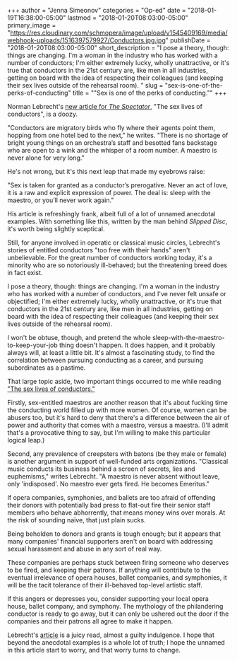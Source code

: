 +++
author = "Jenna Simeonov"
categories = "Op-ed"
date = "2018-01-19T16:38:00-05:00"
lastmod = "2018-01-20T08:03:00-05:00"
primary_image = "https://res.cloudinary.com/schmopera/image/upload/v1545409169/media/webhook-uploads/1516397579927/Conductors.jpg.jpg"
publishDate = "2018-01-20T08:03:00-05:00"
short_description = "I pose a theory, though: things are changing. I&#039;m a woman in the industry who has worked with a number of conductors; I&#039;m either extremely lucky, wholly unattractive, or it&#039;s true that conductors in the 21st century are, like men in all industries, getting on board with the idea of respecting their colleagues (and keeping their sex lives outside of the rehearsal room). "
slug = "sex-is-one-of-the-perks-of-conducting"
title = "&quot;Sex is one of the perks of conducting.&quot;"
+++

Norman Lebrecht's [new article for *The Spectator*](https://www.spectator.co.uk/2018/01/the-sex-lives-of-conductors/), "The sex lives of conductors", is a doozy.

"Conductors are migratory birds who fly where their agents point them, hopping from one hotel bed to the next," he writes. "There is no shortage of bright young things on an orchestra’s staff and besotted fans backstage who are open to a wink and the whisper of a room number. A maestro is never alone for very long."

He's not wrong, but it's this next leap that made my eyebrows raise:

"Sex is taken for granted as a conductor’s prerogative. Never an act of love, it is a raw and explicit expression of power. The deal is: sleep with the maestro, or you’ll never work again."

His article is refreshingly frank, albeit full of a lot of unnamed anecdotal examples. With something like this, written by the man behind *Slipped Disc*, it's worth being slightly sceptical.

Still, for anyone involved in operatic or classical music circles, Lebrecht's stories of entitled conductors "too free with their hands" aren't unbelievable. For the great number of conductors working today, it's a minority who are so notoriously ill-behaved; but the threatening breed does in fact exist.

I pose a theory, though: things are changing. I'm a woman in the industry who has worked with a number of conductors, and I've never felt unsafe or objectified; I'm either extremely lucky, wholly unattractive, or it's true that conductors in the 21st century are, like men in all industries, getting on board with the idea of respecting their colleagues (and keeping their sex lives outside of the rehearsal room). 

I won't be obtuse, though, and pretend the whole sleep-with-the-maestro-to-keep-your-job thing doesn't happen. It does happen, and it probably always will, at least a little bit. It's almost a fascinating study, to find the correlation between pursuing conducting as a career, and pursuing subordinates as a pastime.

That large topic aside, two important things occurred to me while reading ["The sex lives of conductors."](https://www.spectator.co.uk/2018/01/the-sex-lives-of-conductors/)

Firstly, sex-entitled maestros are another reason that it's about fucking time the conducting world filled up with more women. Of course, women can be abusers too, but it's hard to deny that there's a difference between the air of power and authority that comes with a maestro, versus a maestra. (I'll admit that's a provocative thing to say, but I'm willing to make this particular logical leap.)

Second, any prevalence of creepsters with batons (be they male or female) is another argument in support of well-funded arts organizations. "Classical music conducts its business behind a screen of secrets, lies and euphemisms," writes Lebrecht. "A maestro is never absent without leave, only 'indisposed'. No maestro ever gets fired. He becomes Emeritus."

If opera companies, symphonies, and ballets are too afraid of offending their donors with potentially bad press to flat-out fire their senior staff members who behave abhorrently, that means money wins over morals. At the risk of sounding naïve, that just plain sucks.

Being beholden to donors and grants is tough enough; but it appears that many companies' financial supporters aren't on board with addressing sexual harassment and abuse in any sort of real way. 

These companies are perhaps stuck between firing someone who deserves to be fired, and keeping their patrons. If anything will contribute to the eventual irrelevance of opera houses, ballet companies, and symphonies, it will be the tacit tolerance of their ill-behaved top-level artistic staff.

If this angers or depresses you, consider supporting your local opera house, ballet company, and symphony. The mythology of the philandering conductor is ready to go away, but it can only be ushered out the door if the companies and their patrons all agree to make it happen.

Lebrecht's [article](https://www.spectator.co.uk/2018/01/the-sex-lives-of-conductors/) is a juicy read, almost a guilty indulgence. I hope that beyond the anecdotal examples is a whole lot of truth; I hope the unnamed in this article start to worry, and that worry turns to change.
